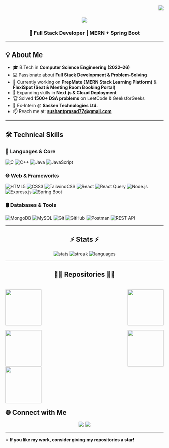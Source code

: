 <img align="right" src="https://visitor-badge.laobi.icu/badge?page_id=Sushant-Prasad.Sushant-Prasad">

<h1 align="center">
  <a href="https://git.io/typing-svg">
    <img src="https://readme-typing-svg.herokuapp.com/?lines=Hello,+There!+👋;I+am+SUSHANT+PRASAD....;Nice+to+meet+you!&center=true&size=30">
  </a>
</h1>

<h3 align="center">🚀 Full Stack Developer | MERN + Spring Boot </h3>

---

## 💡 About Me
- 🎓 B.Tech in **Computer Science Engineering (2022–26)**
- 💻 Passionate about **Full Stack Development & Problem-Solving**
- 🔭 Currently working on **PrepMate (MERN Stack Learning Platform)** & **FlexiSpot (Seat & Meeting Room Booking Portal)**
- 🌱 Expanding skills in **Next.js & Cloud Deployment**
- 🏆 Solved **1500+ DSA problems** on LeetCode & GeeksforGeeks
- 💼 Ex-Intern @ **Sasken Technologies Ltd.**
- 📫 Reach me at: **sushantprasad77@gmail.com**

---

## 🛠️ Technical Skills

### 🚀 Languages & Core
![C](https://img.shields.io/badge/C-00599C?style=for-the-badge&logo=c&logoColor=white)
![C++](https://img.shields.io/badge/C++-00599C?style=for-the-badge&logo=cplusplus&logoColor=white)
![Java](https://img.shields.io/badge/Java-ED8B00?style=for-the-badge&logo=java&logoColor=white)
![JavaScript](https://img.shields.io/badge/JavaScript-F7E017?style=for-the-badge&logo=javascript&logoColor=black)


### 🌐 Web & Frameworks
![HTML5](https://img.shields.io/badge/HTML5-E34F26?style=for-the-badge&logo=html5&logoColor=white)
![CSS3](https://img.shields.io/badge/CSS3-1572B6?style=for-the-badge&logo=css3&logoColor=white)
![TailwindCSS](https://img.shields.io/badge/TailwindCSS-38B2AC?style=for-the-badge&logo=tailwind-css&logoColor=white)
![React](https://img.shields.io/badge/React-20232A?style=for-the-badge&logo=react&logoColor=61DAFB)
![React Query](https://img.shields.io/badge/React%20Query-FF4154?style=for-the-badge&logo=reactquery&logoColor=white)
![Node.js](https://img.shields.io/badge/Node.js-339933?style=for-the-badge&logo=nodedotjs&logoColor=white)
![Express.js](https://img.shields.io/badge/Express.js-000000?style=for-the-badge&logo=express&logoColor=white)
![Spring Boot](https://img.shields.io/badge/SpringBoot-6DB33F?style=for-the-badge&logo=springboot&logoColor=white)

### 🛢️ Databases & Tools
![MongoDB](https://img.shields.io/badge/MongoDB-4EA94B?style=for-the-badge&logo=mongodb&logoColor=white)
![MySQL](https://img.shields.io/badge/MySQL-00758F?style=for-the-badge&logo=mysql&logoColor=white)
![Git](https://img.shields.io/badge/Git-F05033?style=for-the-badge&logo=git&logoColor=white)
![GitHub](https://img.shields.io/badge/GitHub-181717?style=for-the-badge&logo=github&logoColor=white)
![Postman](https://img.shields.io/badge/Postman-FE6C37?style=for-the-badge&logo=postman&logoColor=white)
![REST API](https://img.shields.io/badge/REST%20API-02569B?style=for-the-badge&logo=postman&logoColor=white)

---


<h2 align="center">⚡ Stats ⚡</h2>
<p align="center">
  <img src="https://github-readme-stats.vercel.app/api?username=Sushant-Prasad&show_icons=true&theme=tokyonight" alt="stats" />
  <img src="https://streak-stats.demolab.com?user=Sushant-Prasad&theme=tokyonight" alt="streak" />
  <img src="https://github-readme-stats.vercel.app/api/top-langs/?username=Sushant-Prasad&layout=compact&theme=tokyonight" alt="languages" />
</p>

---
<h2 align="center">👨‍💻 Repositories 👨‍💻</h2>
<br>

<div width="100%" align="center">
  <a align="left" href="https://github.com/Sushant-Prasad/PrepMate-MERN" title="PrepMate">
    <img align="left" height="115" src="https://github-readme-stats.vercel.app/api/pin/?username=Sushant-Prasad&repo=PrepMate-MERN&theme=react&border_color=61dafb&border_radius=10">
  </a>
  <a align="right" href="https://github.com/Sushant-Prasad/DATA-STRUCTURE-AND-ALGORITHM" title="Data Structures">
    <img align="right" height="115" src="https://github-readme-stats.vercel.app/api/pin/?username=Sushant-Prasad&repo=DATA-STRUCTURE-AND-ALGORITHM&theme=react&border_color=61dafb&border_radius=10">
  </a>
</div>

<br/><br/><br/><br/><br/><br/>

<div width="100%" align="center">
  <a align="left" href="https://github.com/Sushant-Prasad/FlexiSpot" title="FlexiSpot">
    <img align="left" height="115" src="https://github-readme-stats.vercel.app/api/pin/?username=Sushant-Prasad&repo=FlexiSpot&theme=react&border_color=61dafb&border_radius=10">
  </a>
  <a align="right" href="https://github.com/Sushant-Prasad/DonateDelight" title="DonateDelight">
    <img align="right" height="115" src="https://github-readme-stats.vercel.app/api/pin/?username=Sushant-Prasad&repo=DonateDelight&theme=react&border_color=61dafb&border_radius=10">
  </a>
</div>

<br/><br/><br/><br/><br/><br/>

<div width="100%" align="center">
  <a align="left" href="https://github.com/Sushant-Prasad/TODO" title="TODO App">
    <img align="left" height="115" src="https://github-readme-stats.vercel.app/api/pin/?username=Sushant-Prasad&repo=TODO&theme=react&border_color=61dafb&border_radius=10">
  </a>
</div>

<br/><br/><br/><br/><br/><br/>

## 🌐 Connect with Me
<p align="center">
  <a href="www.linkedin.com/in/sushant-prasad"><img src="https://img.shields.io/badge/LinkedIn-0A66C2?style=for-the-badge&logo=linkedin&logoColor=white" /></a>
  <a href="mailto:sushantprasad77@gmail.com"><img src="https://img.shields.io/badge/Email-D14836?style=for-the-badge&logo=gmail&logoColor=white" /></a>
 
</p>

---

⭐️ **If you like my work, consider giving my repositories a star!**
